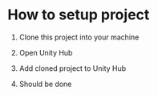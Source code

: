# How to setup project

1. Clone this project into your machine

2. Open Unity Hub

3. Add cloned project to Unity Hub

4. Should be done
